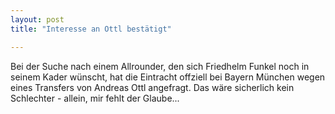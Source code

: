 ```yaml
---
layout: post
title: "Interesse an Ottl bestätigt"

---
```


Bei der Suche nach einem Allrounder, den sich Friedhelm Funkel noch in seinem Kader wünscht, hat die Eintracht offziell bei Bayern München wegen eines Transfers von Andreas Ottl angefragt. Das wäre sicherlich kein Schlechter - allein, mir fehlt der Glaube...


